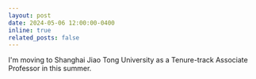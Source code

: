 ```yaml
---
layout: post
date: 2024-05-06 12:00:00-0400
inline: true
related_posts: false
---
```


I'm moving to Shanghai Jiao Tong University as a Tenure-track Associate Professor in this summer. 
